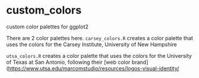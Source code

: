 # custom_colors
custom color palettes for ggplot2

There are 2 color palettes here.
`carsey_colors.R` creates a color palette that uses the colors for the Carsey Institute, University of New Hampshire

`utsa_colors.R` creates a color palette that uses the colors for the University of Texas at San Antonio, following their [web color brand](https://www.utsa.edu/marcomstudio/resources/logos-visual-identity/


